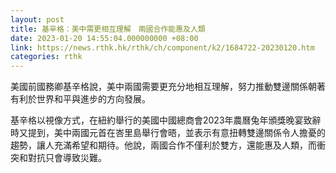 ```yaml
---
layout: post
title: 基辛格：美中需更相互理解　兩國合作能惠及人類
date: 2023-01-20 14:55:04.000000000 +08:00
link: https://news.rthk.hk/rthk/ch/component/k2/1684722-20230120.htm
categories: rthk
---
```


美國前國務卿基辛格說，美中兩國需要更充分地相互理解，努力推動雙邊關係朝著有利於世界和平與進步的方向發展。

基辛格以視像方式，在紐約舉行的美國中國總商會2023年農曆兔年頒獎晚宴致辭時又提到，美中兩國元首在峇里島舉行會晤，並表示有意扭轉雙邊關係令人擔憂的趨勢，讓人充滿希望和期待。他說，兩國合作不僅利於雙方，還能惠及人類，而衝突和對抗只會導致災難。
